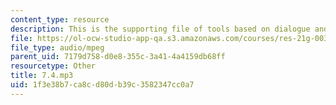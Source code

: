 ```yaml
---
content_type: resource
description: This is the supporting file of tools based on dialogue and language abilities.
file: https://ol-ocw-studio-app-qa.s3.amazonaws.com/courses/res-21g-003-learning-chinese-a-foundation-course-in-mandarin-spring-2011/1f3e38b7ca8cd80db39c3582347cc0a7_7.4.mp3
file_type: audio/mpeg
parent_uid: 7179d758-d0e8-355c-3a41-4a4159db68ff
resourcetype: Other
title: 7.4.mp3
uid: 1f3e38b7-ca8c-d80d-b39c-3582347cc0a7
---
```

